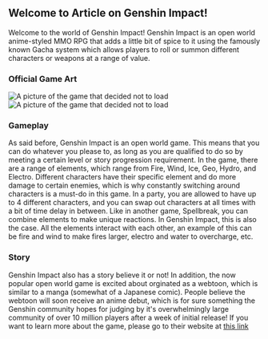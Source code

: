 ## Welcome to Article on Genshin Impact!

Welcome to the world of Genshin Impact!
Genshin Impact is an open world anime-styled MMO RPG that adds a little bit of spice to it using the famously known Gacha system which allows players to roll or summon different characters or weapons at a range of value. 

### Official Game Art

<img src="https://static2.gamerantimages.com/wordpress/wp-content/uploads/2020/10/genshin-impact-mondstadt.jpg?q=50&fit=crop&w=386&h=185" alt="A picture of the game that decided not to load" />
<img src="https://static3.srcdn.com/wordpress/wp-content/uploads/2020/10/genshin-impact-paimon.jpg?q=50&fit=crop&w=960&h=500" alt="A picture of the game that decided not to load" />

### Gameplay

As said before, Genshin Impact is an open world game. This means that you can do whatever you please to, as long as you are qualified to do so by meeting a certain level or story progression requirement. In the game, there are a range of elements, which range from Fire, Wind, Ice, Geo, Hydro, and Electro. Different characters have their specific element and do more damage to certain enemies, which is why constantly switching around characters is a must-do in this game. In a party, you are allowed to have up to 4 different characters, and you can swap out characters at all times with a bit of time delay in between. Like in another game, Spellbreak, you can combine elements to make unique reactions. In Genshin Impact, this is also the case. All the elements interact with each other, an example of this can be fire and wind to make fires larger, electro and water to overcharge, etc. 

### Story

Genshin Impact also has a story believe it or not! In addition, the now popular open world game is excited about orginated as a webtoon, which is similar to a manga (somewhat of a Japanese comic). People believe the webtoon will soon receive an anime debut, which is for sure something the Genshin community hopes for judging by it's overwhelmingly large community of over 10 million players after a week of initial release! If you want to learn more about the game, please go to their website at <a href="https://genshin.mihoyo.com/">this link</a>

